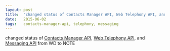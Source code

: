 ```yaml
---
layout: post
title:  "changed status of Contacts Manager API, Web Telephony API, and Messaging API from WD to NOTE"
date:   2015-06-02
tags:   contacts-manager-api, telephony, messaging
---
```


changed status of [Contacts Manager API](/spec/contacts-manager-api), [Web Telephony API](/spec/telephony), and [Messaging API](/spec/messaging) from WD to NOTE

